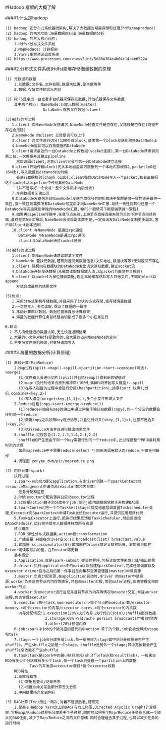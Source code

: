 #Hadoop 框架的大概了解  

####1.什么是hadoop   

    (1) hadoop 还分布式系统基础架构,解决了大数据的可靠存储和处理(hdfs/mapreduce)
    (2) hadoop 的两大功能:海量数据的存储 海量数据的分析
    (3) hadoop 的三大核心组件:
        1.Hdfs:分布式文件系统
        2.MapReduce: 计算框架
        3.Yarn:集群资源调度系统 
    (4) https://www.processon.com/view/link/5d80a304e4b04c14c4e6522a
    
####2.分布式文件系统(Hdfs)能够存储海量数据的原理   

    (1) 元数据和数据  
        1.元数据:文件名,文件权限,数据块位置,副本数等等  
        2.数据:存放文件的实际内容    
        
    (2) HDFS是拿出一台或者多台机器来保存元数据,其他机器保存文件数据  
        其中两个核心: NameNode:存放元数据(master)  
                     DataNode:存放文件数据(slave)  
                     
    (3)Hdfs的写过程  
       1.client 向NameNode发送请求,NameNode检查文件是否存在,父路径是否存在(路径不存在会报错)  
       2.NameNode 向client 反馈是否可以上传  
       3.client 对文件进行切分(128M)成block,请求第一个block发送到那些DataNode上  
       4.NameNode返回可以存放数据的DataNode   
       5.client请求最近的一台DataNode上传数据(socket连接),第一台DataNode请求调用第二台,一次类推并且建立pipeline  
         然后返回client,注意client只会与第一台DataNode建立连接  
       6.client开始传输block(先从本地磁盘读取数据到一个本地内存缓存),packet为单位(64kb),写入数据到datanode的时候  
         会进行数据校验(chunk 512b),client每向DataNode写入一个packet,都会直接把这个packet从pipeline中传给其他DataNode    
         (并不是写好一个块或一整个文件后才向后分发)  
       7.写完数据关闭输出流
       8.DataNode发送信息给NameNode(发送完成信号的时机取决于集群是强一致性还是最终一致性,强一致性则需要所有DataNode写完后才向NameNode汇报.最终一致性则其中任意一个DataNode写完后就能单独向NameNode汇报,HDFS一般情况下都是强调强一致性)    
       9.如果再pipeline传输中,任意节点失败,上游节点直接连接失败节点的下游节点继续传输,最终在第5步汇报后,NameNode会发现副本数不足,一定会出发DataNode复制更多副本,客户端Client副本透明  
       10.client 与NameNode 是通过rpc通信   
          DataNode 与NameNode是通过rpc通信  
          client与DataNode通过socket通信  
          
    (4)Hdfs的读过程  
       1.client 向NameNode请求读取某个文件  
       2.NameNode 查找元数据,若有则返回元数据信息(文件地址,数据块等等)无则返回不存在  
       3.client 随机向有数据块的DataNode发出请求读取数据,建立socket流   
       4.DataNode开始发送数据(从磁盘读取数据放入流,以packet为单位并且校验)  
       5.client 以packet为单位接收数据,现在本地缓存然后写入目标文件,不同的block以append  
         方式合成最终的结果文件  
         
    (5)优点:  
       1.采用分布式架构存储数据,并且采用了分块的方式存储,能存储海量数据    
       2.一次性写入,多次读取,保证了数据的一致性  
       3.移动计算而非数据，数据位置暴露给计算框架  
       4.海量的数据计算任务最终是被切割成了很多个小任务进行  
       
    6.缺点:  
      1.不支持低延迟的数据访问,无法快速返回结果  
      2.大量的小文件对Hdfs是致命的,会大量的占用NameNode的空间  
      3.不支持文件随机修改,只支持追加写入   
      
####3.海量的数据分析(计算原理)   

    (1) 离线计算(MapReduce)  
        1.Map过程(split->map()->spill->partition->sort->combine(可选)->merge)  
          (1)文件输入会进行切片(split)并且执行map()得到新的键值对  
          (2)map()执行的结果会放到缓冲区(100M,满80%则开始写入磁盘)--spill  
          (3)在写入磁盘的过程中会进行分区(hashpartition),排序(sort 快排),分组,combine(<key,2>)  
          (4)写入磁盘(merge(<key,{1,1}>)),多个小文件形成大文件  
        2.Reduce过程(copy->sort->merge->reduce())  
          (1)reduce开始会从map的输出中通过网络传输获取数据(copy),同一个分区的数据会传到同一个reduce  
          (2)数据copy之后按照key进行排序,并且进行归并(<key,{1,1}>),注意不是合并(<key,2>)  
          (3)执行reduce方法并且进行输出结果文件  
        3.shuffle 过程包含(1.2,1.3,1.4,2.1,2.2)
          shuffle的产生是由于同一个key需要传到同一个reduce中,此过程是整个MR中最耗费时间的步骤  
          如果mapreduce中不需要reduce(select *)则系统调用默认的reduce,不做任何操作  
        4.流程图 zonyee_dwh/pic/mapreduce.png  
    
    (2) 内存计算(spark)  
        执行过程  
        1.spark-submit提交application,有driver创建一个sparkContext向resourceMangement申请资源(excutor数和内存数)  
          任务分配和监控  
        2.RM向excutor分配资源并且启动excutor进程  
        3.SC根据action算子划分成多个job,每个job内部根据依赖关系构建DAG图  
        4.SparkContext把一个个TaskSet(stage)提交给底层调度器Taskscheduler处理;Executor向SparkContext申请Task发给Executor运行,并提供应用程序代码  
        5.Task在Executor上运行,把执行结果反馈给TaskScheduler,然后反馈给DAGScheduler,运行完毕后写入数据并释放所有资源  
        核心概念  
        1.RDD 弹性分布式数据集,action和transformation  
        2.广播变量 只能在driver定义:sc.broadcast(list) broadcast.value  
        3.累加器 sc.accumulator(0)/累加器在Driver端定义赋初始值，累加器只能在Driver端读取最后的值，在Excutor端更新  
        基本概念  
        1.Application:就是spark-submit 提交的程序,包括读取文件形成rdd/输出结果  
        2.driver:执行application中的main以及创建SparkContext,完成任务调度以及executor driver启动之后的第一件事就是向集群资源管理器(master)申请资源  
        3.master:负责分配资源,在application启动时,driver 向master申请资源,worker负责监控节点的内存等情况,并且向master汇报,常驻mater进程,负责管理全部的worker节点  
        4.worker:对executor进行监控并且将节点的内存等情况与master交互,常驻worker进程,负责管理executor  
        5.executor:执行task,num-executors->每个节点的executor数/executor-memory->每个executor的内存/executor-cores->每个executor的内核数  
          内存分配情况:1.execution(20%)执行内存,执行代码(join)/shuffle部分数据  
                      2.storage(60%)存储cache persist broadcast(广播)的地方  
                      3.other(20%)预留内存  
        6.job:spark中job的个数对应的是代码中action 算子的个数,job会被分解成stage和task  
        7.stage:一个job会分成多组task,每一组被称为stage其中划分是根据是否产生shuffle，产生shuffle之前是一个stage，shuffle是另外一个stage;其中宽依赖会产生shuffle窄依赖不产生shuffle  
        8.task:task是spark中的最小执行单元(shuffleTask和resultTask)，一般来说RDD有多少个分区就有多少个task,每一个task只处理一个partition上的数据  
               Task的并发度=executor数目*每个executor核数  
        RDD特性  
        1.高效容错性  
          (1)数据检查点/记录日志  
          (2)根据血缘关系重新计算丢失分区  
        2.中间结果持久化到内存  
    
    (3) DAG计算(Tez)用过一两次,对着不是很熟悉,待研究
        1.是基于Hadoop Yarn之上的DAG(有向无环图,Directed Acyclic Graph)计算框架.它把map/Reduce过程拆分成若干个子过程,同时可以把多个Map/Reduce任务组合成一个较大的DAG任务,减少了Map/Reduce之间的文件存储.同时合理组合其子过程,也可以减少任务的运行时间  
         
        
    